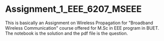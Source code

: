 # Assignment_1_EEE_6207_MSEEE

This is basically an Assignment on Wireless Propagation for "Broadband Wireless Communication" course offered for M.Sc in EEE program in BUET. The notebook is the solution and the pdf file is the question.
